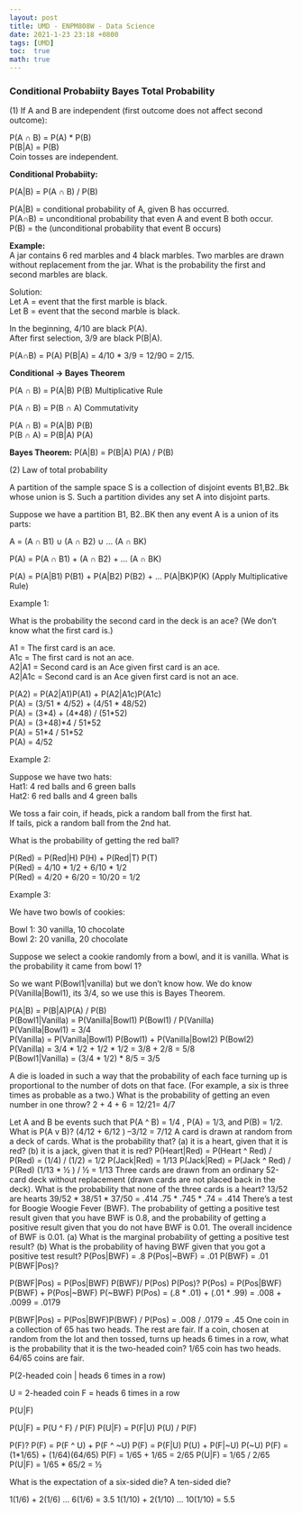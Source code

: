 ```yaml
---
layout: post
title: UMD - ENPM808W - Data Science
date: 2021-1-23 23:18 +0800
tags: [UMD]
toc:  true
math: true
---
```


<!-- Global site tag (gtag.js) - Google Analytics -->
  <script async src="https://www.googletagmanager.com/gtag/js?id=G-TG0XJZG53F"></script>
  <script>
    window.dataLayer = window.dataLayer \|\| [];
    function gtag(){dataLayer.push(arguments);}
    gtag('js', new Date());

    gtag('config', 'G-TG0XJZG53F');
  </script>

  <style TYPE="text/css">code.has-jax {font: inherit; font-size: 100%; background: inherit; border: inherit;}</style><script type="text/x-mathjax-config">
  MathJax.Hub.Config({
      tex2jax: {
          inlineMath: [['$','$'], ['\\(','\\)']],
          displayMath: [ ['$$','$$'], ["\\[","\\]"] ],
          skipTags: ['script', 'noscript', 'style', 'textarea', 'pre'] // removed 'code' entry
      }});
  MathJax.Hub.Queue(function() {
      var all = MathJax.Hub.getAllJax(), i;
      for(i = 0; i < all.length; i += 1) {
          all[i].SourceElement().parentNode.className += ' has-jax';
      }});
  </script><script type="text/javascript" src="https://cdnjs.cloudflare.com/ajax/libs/mathjax/2.7.4/MathJax.js?config=TeX-AMS_HTML-full"></script>  


### Conditional Probabiity Bayes Total Probability

(1) If A and B are independent (first outcome does not affect second outcome):

P(A ∩ B) = P(A) * P(B)<br/>
P(B\|A) = P(B)<br/>
Coin tosses are independent.

**Conditional Probabiity:**

P(A\|B) = P(A ∩ B) / P(B)

P(A\|B) = conditional probability of A, given B has occurred.<br/>
P(A∩B) = unconditional probability that even A and event B both occur.<br/>
P(B) = the (unconditional probability that event B occurs)

**Example:**<br/>
A jar contains 6 red marbles and 4 black marbles. Two marbles are drawn without replacement from the jar. What is the probability the first and second marbles are black.

Solution: <br/>
Let A = event that the first marble is black. <br/>
Let B = event that the second marble is black.<br/>

In the beginning, 4/10 are black P(A).<br/>
After first selection, 3/9 are black P(B\|A).<br/>

P(A∩B) = P(A) P(B\|A) = 4/10 * 3/9 = 12/90 = 2/15.

**Conditional -> Bayes Theorem**

P(A ∩ B) = P(A\|B) P(B) Multiplicative Rule<br/>

P(A ∩ B) = P(B ∩ A) Commutativity<br/>

P(A ∩ B) = P(A\|B) P(B)<br/>
P(B ∩ A) = P(B\|A) P(A)<br/>

**Bayes Theorem:**
P(A\|B) = P(B\|A) P(A) / P(B)


(2) Law of total probability<br/>

A partition of the sample space S is a collection of disjoint events B1,B2..Bk whose union is S. Such a partition divides any set A into disjoint parts.

Suppose we have a partition B1, B2..BK then any event A is a union of its parts:

A = (A ∩ B1) ∪  (A ∩ B2) ∪  … (A ∩ BK)

P(A) = P(A ∩ B1) + (A ∩ B2) + … (A ∩ BK)

P(A) = P(A\|B1) P(B1) + P(A\|B2) P(B2) + … P(A\|BK)P(K) (Apply Multiplicative Rule)


Example 1:

What is the probability the second card in the deck is an ace? (We don’t know what the first card is.)

A1 = The first card is an ace.<br/>
A1c = The first card is not an ace.<br/>
A2\|A1 = Second card is an Ace given first card is an ace.<br/>
A2\|A1c = Second card is an Ace given first card is not an ace.<br/>

P(A2) = P(A2\|A1)P(A1) + P(A2\|A1c)P(A1c)<br/>
P(A) = (3/51 * 4/52)  +  (4/51 * 48/52)<br/>
P(A) = (3\*4) + (4\*48) / (51\*52)<br/>
P(A) = (3+48)*4 / 51\*52<br/>
P(A) = 51\*4 / 51\*52<br/>
P(A) = 4/52<br/>

Example 2:

Suppose we have two hats: <br/>
Hat1: 4 red balls and 6 green balls<br/>
Hat2: 6 red balls and 4 green balls<br/>

We toss a fair coin, if heads, pick a random ball from the first hat.<br/>
If tails, pick a random ball from the 2nd hat.

What is the probability of getting the red ball?


P(Red) = P(Red\|H) P(H) + P(Red\|T) P(T)<br/>
P(Red) = 4/10 * 1/2 + 6/10 * 1/2<br/>
P(Red) = 4/20 + 6/20 = 10/20 = 1/2<br/>

Example 3:

We have two bowls of cookies:

Bowl 1: 30 vanilla, 10 chocolate<br/>
Bowl 2: 20 vanilla, 20 chocolate<br/>

Suppose we select a cookie randomly from a bowl, and it is vanilla. What is the probability it came from bowl 1?


So we want P(Bowl1\|vanilla) but we don’t know how. We do know P(Vanilla\|Bowl1), its 3/4, so we use this is Bayes Theorem.

P(A\|B) = P(B\|A)P(A) / P(B)<br/>
P(Bowl1\|Vanilla) = P(Vanilla\|Bowl1) P(Bowl1) / P(Vanilla)<br/>
P(Vanilla\|Bowl1) = 3/4<br/>
P(Vanilla) = P(Vanilla\|Bowl1) P(Bowl1) + P(Vanilla\|Bowl2) P(Bowl2)<br/>
P(Vanilla) = 3/4 * 1/2   + 1/2 * 1/2 = 3/8 + 2/8 = 5/8<br/>
P(Bowl1\|Vanilla) = (3/4 * 1/2) * 8/5 = 3/5<br/>



A die is loaded in such a way that the probability of each face turning up is proportional to the number of dots on that face. (For example, a six is three times as probable as a two.) What is the probability of getting an even number in one throw?
 2 +  4  + 6 = 12/21= 4/7

Let A and B be events such that P(A ^ B) = 1/4 , P(A) = 1/3, and P(B) = 1/2. What is P(A v B)?
(4/12 + 6/12 ) –3/12  = 7/12
A card is drawn at random from a deck of cards. What is the probability that? (a) it is a heart, given that it is red? (b) it is a jack, given that it is red?
P(Heart\|Red) = P(Heart ^ Red) / P(Red)
= (1/4) / (1/2) = 1/2
P(Jack\|Red) = 1/13
P(Jack\|Red) = P(Jack ^ Red) / P(Red)
(1/13 * ½ ) / ½ = 1/13
Three cards are drawn from an ordinary 52-card deck without replacement (drawn cards are not placed back in the deck). What is the probability that none of the three cards is a heart?
13/52 are hearts
39/52 * 38/51 * 37/50 = .414
.75 * .745 * .74 = .414
There’s a test for Boogie Woogie Fever (BWF). The probability of getting a positive test result given that you have BWF is 0.8, and the probability of getting a positive result given that you do not have BWF is 0.01. The overall incidence of BWF is 0.01. (a) What is the marginal probability of getting a positive test result?
(b) What is the probability of having BWF given that you got a positive test result?
P(Pos\|BWF) = .8
P(Pos|~BWF) = .01
P(BWF) = .01
P(BWF\|Pos)?

P(BWF\|Pos) = P(Pos\|BWF) P(BWF)/ P(Pos)
P(Pos)?
P(Pos) = P(Pos\|BWF) P(BWF) + P(Pos|~BWF) P(~BWF)
P(Pos) = (.8 * .01)   + (.01 * .99) = .008 + .0099 = .0179

P(BWF\|Pos) = P(Pos\|BWF)P(BWF) / P(Pos) = .008 / .0179 = .45
One coin in a collection of 65 has two heads. The rest are fair. If a coin, chosen at random from the lot and then tossed, turns up heads 6 times in a row, what is the probability that it is the two-headed coin?
1/65 coin has two heads.
64/65 coins are fair.

P(2-headed coin | heads 6 times in a row)  

U = 2-headed coin
F = heads 6 times in a row

P(U\|F)   

P(U\|F) = P(U ^ F) / P(F)
P(U\|F) = P(F\|U) P(U) / P(F)

P(F)?
P(F) = P(F ^ U) + P(F ^ ~U)
P(F) = P(F\|U) P(U) + P(F|~U) P(~U)
P(F) = (1*1/65) + (1/64)(64/65)
P(F) = 1/65 + 1/65 = 2/65
P(U\|F) = 1/65 / 2/65
P(U\|F) = 1/65 * 65/2 = ½

What is the expectation of a six-sided die? A ten-sided die?

1(1/6) + 2(1/6) … 6(1/6) = 3.5
1(1/10) + 2(1/10) … 10(1/10) = 5.5
